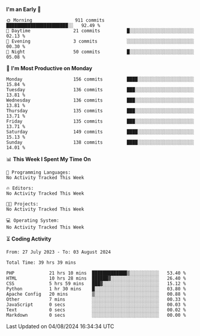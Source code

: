 
<!--START_SECTION:week-->
**I'm an Early 🐤** 

```text
🌞 Morning                911 commits         ███████████████████████░░   92.49 % 
🌆 Daytime                21 commits          █░░░░░░░░░░░░░░░░░░░░░░░░   02.13 % 
🌃 Evening                3 commits           ░░░░░░░░░░░░░░░░░░░░░░░░░   00.30 % 
🌙 Night                  50 commits          █░░░░░░░░░░░░░░░░░░░░░░░░   05.08 % 
```
📅 **I'm Most Productive on Monday** 

```text
Monday                   156 commits         ████░░░░░░░░░░░░░░░░░░░░░   15.84 % 
Tuesday                  136 commits         ███░░░░░░░░░░░░░░░░░░░░░░   13.81 % 
Wednesday                136 commits         ███░░░░░░░░░░░░░░░░░░░░░░   13.81 % 
Thursday                 135 commits         ███░░░░░░░░░░░░░░░░░░░░░░   13.71 % 
Friday                   135 commits         ███░░░░░░░░░░░░░░░░░░░░░░   13.71 % 
Saturday                 149 commits         ████░░░░░░░░░░░░░░░░░░░░░   15.13 % 
Sunday                   138 commits         ████░░░░░░░░░░░░░░░░░░░░░   14.01 % 
```


📊 **This Week I Spent My Time On** 

```text
💬 Programming Languages: 
No Activity Tracked This Week

🔥 Editors: 
No Activity Tracked This Week

🐱‍💻 Projects: 
No Activity Tracked This Week

💻 Operating System: 
No Activity Tracked This Week
```


<!--END_SECTION:week-->

⏳ **Coding Activity**

<!--START_SECTION:alltime-->

```text
From: 27 July 2023 - To: 03 August 2024

Total Time: 39 hrs 39 mins

PHP             21 hrs 10 mins  █████████████▒░░░░░░░░░░░   53.40 %
HTML            10 hrs 28 mins  ██████▓░░░░░░░░░░░░░░░░░░   26.40 %
CSS             5 hrs 59 mins   ███▓░░░░░░░░░░░░░░░░░░░░░   15.12 %
Python          1 hr 30 mins    █░░░░░░░░░░░░░░░░░░░░░░░░   03.80 %
Apache Config   20 mins         ▒░░░░░░░░░░░░░░░░░░░░░░░░   00.88 %
Other           7 mins          ░░░░░░░░░░░░░░░░░░░░░░░░░   00.33 %
JavaScript      0 secs          ░░░░░░░░░░░░░░░░░░░░░░░░░   00.03 %
Text            0 secs          ░░░░░░░░░░░░░░░░░░░░░░░░░   00.02 %
Markdown        0 secs          ░░░░░░░░░░░░░░░░░░░░░░░░░   00.00 %
```

<!--END_SECTION:alltime-->
<!--START_SECTION:date-->

 Last Updated on 04/08/2024 16:34:34 UTC
<!--END_SECTION:date-->
